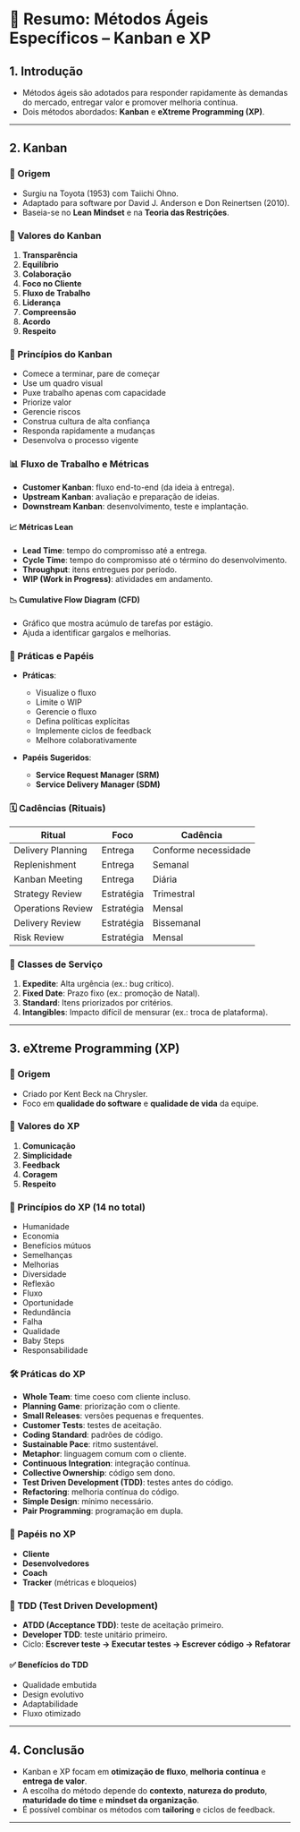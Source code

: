 
# 📘 Resumo: Métodos Ágeis Específicos – Kanban e XP

## 1. Introdução
- Métodos ágeis são adotados para responder rapidamente às demandas do mercado, entregar valor e promover melhoria contínua.
- Dois métodos abordados: **Kanban** e **eXtreme Programming (XP)**.

---

## 2. Kanban

### 📌 Origem
- Surgiu na Toyota (1953) com Taiichi Ohno.
- Adaptado para software por David J. Anderson e Don Reinertsen (2010).
- Baseia-se no **Lean Mindset** e na **Teoria das Restrições**.

### 🧠 Valores do Kanban
1. **Transparência**
2. **Equilíbrio**
3. **Colaboração**
4. **Foco no Cliente**
5. **Fluxo de Trabalho**
6. **Liderança**
7. **Compreensão**
8. **Acordo**
9. **Respeito**

### 📐 Princípios do Kanban
- Comece a terminar, pare de começar
- Use um quadro visual
- Puxe trabalho apenas com capacidade
- Priorize valor
- Gerencie riscos
- Construa cultura de alta confiança
- Responda rapidamente a mudanças
- Desenvolva o processo vigente

### 📊 Fluxo de Trabalho e Métricas
- **Customer Kanban**: fluxo end-to-end (da ideia à entrega).
- **Upstream Kanban**: avaliação e preparação de ideias.
- **Downstream Kanban**: desenvolvimento, teste e implantação.

#### 📈 Métricas Lean
- **Lead Time**: tempo do compromisso até a entrega.
- **Cycle Time**: tempo do compromisso até o término do desenvolvimento.
- **Throughput**: itens entregues por período.
- **WIP (Work in Progress)**: atividades em andamento.

#### 📉 Cumulative Flow Diagram (CFD)
- Gráfico que mostra acúmulo de tarefas por estágio.
- Ajuda a identificar gargalos e melhorias.

### 👥 Práticas e Papéis
- **Práticas**:
  - Visualize o fluxo
  - Limite o WIP
  - Gerencie o fluxo
  - Defina políticas explícitas
  - Implemente ciclos de feedback
  - Melhore colaborativamente

- **Papéis Sugeridos**:
  - **Service Request Manager (SRM)**
  - **Service Delivery Manager (SDM)**

### 🗓️ Cadências (Rituais)
| Ritual             | Foco       | Cadência      |
|---------------------|------------|---------------|
| Delivery Planning  | Entrega    | Conforme necessidade |
| Replenishment      | Entrega    | Semanal       |
| Kanban Meeting     | Entrega    | Diária        |
| Strategy Review    | Estratégia | Trimestral    |
| Operations Review  | Estratégia | Mensal        |
| Delivery Review    | Estratégia | Bissemanal    |
| Risk Review        | Estratégia | Mensal        |

### 🧩 Classes de Serviço
1. **Expedite**: Alta urgência (ex.: bug crítico).
2. **Fixed Date**: Prazo fixo (ex.: promoção de Natal).
3. **Standard**: Itens priorizados por critérios.
4. **Intangibles**: Impacto difícil de mensurar (ex.: troca de plataforma).

---

## 3. eXtreme Programming (XP)

### 📌 Origem
- Criado por Kent Beck na Chrysler.
- Foco em **qualidade do software** e **qualidade de vida** da equipe.

### 🧠 Valores do XP
1. **Comunicação**
2. **Simplicidade**
3. **Feedback**
4. **Coragem**
5. **Respeito**

### 📐 Princípios do XP (14 no total)
- Humanidade
- Economia
- Benefícios mútuos
- Semelhanças
- Melhorias
- Diversidade
- Reflexão
- Fluxo
- Oportunidade
- Redundância
- Falha
- Qualidade
- Baby Steps
- Responsabilidade

### 🛠️ Práticas do XP
- **Whole Team**: time coeso com cliente incluso.
- **Planning Game**: priorização com o cliente.
- **Small Releases**: versões pequenas e frequentes.
- **Customer Tests**: testes de aceitação.
- **Coding Standard**: padrões de código.
- **Sustainable Pace**: ritmo sustentável.
- **Metaphor**: linguagem comum com o cliente.
- **Continuous Integration**: integração contínua.
- **Collective Ownership**: código sem dono.
- **Test Driven Development (TDD)**: testes antes do código.
- **Refactoring**: melhoria contínua do código.
- **Simple Design**: mínimo necessário.
- **Pair Programming**: programação em dupla.

### 👥 Papéis no XP
- **Cliente**
- **Desenvolvedores**
- **Coach**
- **Tracker** (métricas e bloqueios)

### 🔁 TDD (Test Driven Development)
- **ATDD (Acceptance TDD)**: teste de aceitação primeiro.
- **Developer TDD**: teste unitário primeiro.
- Ciclo: **Escrever teste → Executar testes → Escrever código → Refatorar**

#### ✅ Benefícios do TDD
- Qualidade embutida
- Design evolutivo
- Adaptabilidade
- Fluxo otimizado

---

## 4. Conclusão
- Kanban e XP focam em **otimização de fluxo**, **melhoria contínua** e **entrega de valor**.
- A escolha do método depende do **contexto**, **natureza do produto**, **maturidade do time** e **mindset da organização**.
- É possível combinar os métodos com **tailoring** e ciclos de feedback.

---
